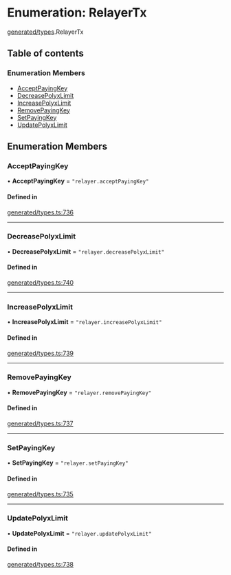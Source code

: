 # Enumeration: RelayerTx

[generated/types](../wiki/generated.types).RelayerTx

## Table of contents

### Enumeration Members

- [AcceptPayingKey](../wiki/generated.types.RelayerTx#acceptpayingkey)
- [DecreasePolyxLimit](../wiki/generated.types.RelayerTx#decreasepolyxlimit)
- [IncreasePolyxLimit](../wiki/generated.types.RelayerTx#increasepolyxlimit)
- [RemovePayingKey](../wiki/generated.types.RelayerTx#removepayingkey)
- [SetPayingKey](../wiki/generated.types.RelayerTx#setpayingkey)
- [UpdatePolyxLimit](../wiki/generated.types.RelayerTx#updatepolyxlimit)

## Enumeration Members

### AcceptPayingKey

• **AcceptPayingKey** = ``"relayer.acceptPayingKey"``

#### Defined in

[generated/types.ts:736](https://github.com/PolymeshAssociation/polymesh-sdk/blob/88db4a91/src/generated/types.ts#L736)

___

### DecreasePolyxLimit

• **DecreasePolyxLimit** = ``"relayer.decreasePolyxLimit"``

#### Defined in

[generated/types.ts:740](https://github.com/PolymeshAssociation/polymesh-sdk/blob/88db4a91/src/generated/types.ts#L740)

___

### IncreasePolyxLimit

• **IncreasePolyxLimit** = ``"relayer.increasePolyxLimit"``

#### Defined in

[generated/types.ts:739](https://github.com/PolymeshAssociation/polymesh-sdk/blob/88db4a91/src/generated/types.ts#L739)

___

### RemovePayingKey

• **RemovePayingKey** = ``"relayer.removePayingKey"``

#### Defined in

[generated/types.ts:737](https://github.com/PolymeshAssociation/polymesh-sdk/blob/88db4a91/src/generated/types.ts#L737)

___

### SetPayingKey

• **SetPayingKey** = ``"relayer.setPayingKey"``

#### Defined in

[generated/types.ts:735](https://github.com/PolymeshAssociation/polymesh-sdk/blob/88db4a91/src/generated/types.ts#L735)

___

### UpdatePolyxLimit

• **UpdatePolyxLimit** = ``"relayer.updatePolyxLimit"``

#### Defined in

[generated/types.ts:738](https://github.com/PolymeshAssociation/polymesh-sdk/blob/88db4a91/src/generated/types.ts#L738)
